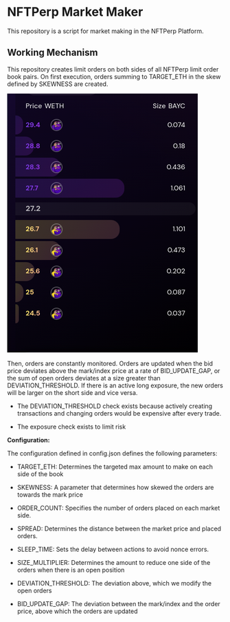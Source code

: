 # NFTPerp Market Maker

This repository is a script for market making in the NFTPerp Platform.


## Working Mechanism
This repository creates limit orders on both sides of all NFTPerp limit order book pairs. On first execution, orders summing to TARGET_ETH in the skew defined by SKEWNESS are created.

![Strategy Image](platform.png)



Then, orders are constantly monitored. Orders are updated when the bid price deviates above the mark/index price at a rate of BID_UPDATE_GAP, or the sum of open orders deviates at a size greater than DEVIATION_THRESHOLD. If there is an active long exposure, the new orders will be larger on the short side and vice versa.

- The DEVIATION_THRESHOLD check exists because actively creating transactions and changing orders would be expensive after every trade. 

- The exposure check exists to limit risk

**Configuration:**

The configuration defined in config.json defines the following parameters:

- TARGET_ETH: Determines the targeted max amount to make on each side of the book

- SKEWNESS: A parameter that determines how skewed the orders are towards the mark price

- ORDER_COUNT: Specifies the number of orders placed on each market side.

- SPREAD: Determines the distance between the market price and placed orders.

- SLEEP_TIME: Sets the delay between actions to avoid nonce errors.

- SIZE_MULTIPLIER: Determines the amount to reduce one side of the orders when there is an open position 

- DEVIATION_THRESHOLD: The deviation above, which we modify the open orders

- BID_UPDATE_GAP: The deviation between the mark/index and the order price, above which the orders are updated

